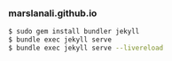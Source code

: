 ### marslanali.github.io

```bash
$ sudo gem install bundler jekyll
$ bundle exec jekyll serve
$ bundle exec jekyll serve --livereload
```
